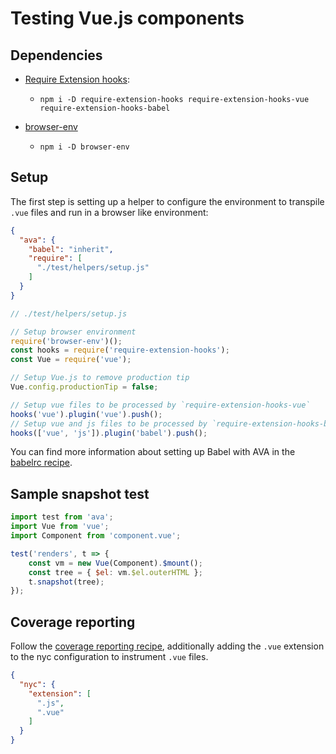 # Testing Vue.js components

## Dependencies

- [Require Extension hooks](https://github.com/jackmellis/require-extension-hooks):
  - `npm i -D require-extension-hooks require-extension-hooks-vue require-extension-hooks-babel`

- [browser-env](browser-testing.md)
  - `npm i -D browser-env`

## Setup

The first step is setting up a helper to configure the environment to transpile `.vue` files and run in a browser like environment:

```json
{
  "ava": {
    "babel": "inherit",
    "require": [
      "./test/helpers/setup.js"
    ]
  }
}
```

```js
// ./test/helpers/setup.js

// Setup browser environment
require('browser-env')();
const hooks = require('require-extension-hooks');
const Vue = require('vue');

// Setup Vue.js to remove production tip
Vue.config.productionTip = false;

// Setup vue files to be processed by `require-extension-hooks-vue`
hooks('vue').plugin('vue').push();
// Setup vue and js files to be processed by `require-extension-hooks-babel`
hooks(['vue', 'js']).plugin('babel').push();
```

You can find more information about setting up Babel with AVA in the [babelrc recipe](babelrc.md).

## Sample snapshot test

```js
import test from 'ava';
import Vue from 'vue';
import Component from 'component.vue';

test('renders', t => {
	const vm = new Vue(Component).$mount();
	const tree = { $el: vm.$el.outerHTML };
	t.snapshot(tree);
});
```

## Coverage reporting

Follow the [coverage reporting recipe](code-coverage.md), additionally adding the `.vue` extension to the nyc configuration to instrument `.vue` files.

```json
{
  "nyc": {
    "extension": [
      ".js",
      ".vue"
    ]
  }
}
```
